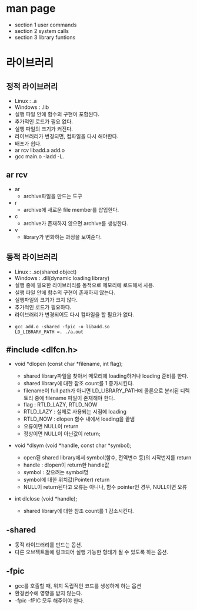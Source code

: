 # man page
- section 1 user commands
- section 2 system calls
- section 3 library funtions

# 라이브러리
## 정적 라이브러리
- Linux : .a
- Windows : .lib
- 실행 파일 안에 함수의 구현이 포함된다.
- 추가적인 로드가 필요 없다.
- 실행 파일의 크기가 커진다.
- 라이브러리가 변경되면, 컴파일을 다시 해야한다.
- 배포가 쉽다.
- ar rcv libadd.a add.o
- gcc main.o -ladd -L.
## ar rcv
- ar
    - archive파일을 만드는 도구
- r
    - archive에 새로운 file member를 삽입한다.
- c
    - archive가 존재하지 않으면 archive를 생성한다.
- v
    - library가 변화하는 과정을 보여준다.

## 동적 라이브러리
- Linux : .so(shared object)
- Windows : .dll(dynamic loading library)
- 실행 중에 필요한 라이브러리를 동적으로 메모리에 로드해서 사용.
- 실행 파일 안에 함수의 구현이 존재하지 않는다.
- 실행파일의 크기가 크지 않다.
- 추가적인 로드가 필요하다.
- 라이브러리가 변경되어도 다시 컴파일을 할 필요가 없다.
-     gcc add.o -shared -fpic -o libadd.so
      LD_LIBRARY_PATH =. ./a.out

## #include <dlfcn.h>
- void *dlopen (const char *filename, int flag);
    - shared library파일을 찾아서 메모리에 loading하거나 loading 준비를 한다.
    - shared library에 대한 참조 count를 1 증가시킨다.
    - filename이 full path가 아니면 LD_LIBRARY_PATH에 콜론으로 분리된 디렉토리 중에 filename 파일이 존재해야 한다.
    - flag : RTLD_LAZY, RTLD_NOW
    - RTLD_LAZY : 실제로 사용되는 시점에 loading 
    - RTLD_NOW : dlopen 함수 내에서 loading을 끝냄
    - 오류이면 NULL이 return
    - 정상이면 NULL이 아닌값이 return;

- void *dlsym (void *handle, const char *symbol);
    - open된 shared library에서 symbol(함수, 전역변수 등)의 시작번지를 return
    - handle : dlopen이 return한 handle값
    - symbol : 찾으려는 symbol명
    - symbol에 대한 위치값(Pointer) return
    - NULL이 return된다고 오류는 아니나, 함수 pointer인 경우, NULL이면 오류
- int dlclose (void *handle);
    - shared library에 대한 참조 count를 1 감소시킨다.

## -shared
- 동적 라이브러리를 만드는 옵션.
- 다른 오브젝트들에 링크되어 실행 가능한 형태가 될 수 있도록 하는 옵션.
## -fpic
- gcc를 호출할 때, 위치 독립적인 코드를 생성하게 하는 옵션
- 환경변수에 영향을 받지 않는다.
- -fpic -fPIC 모두 해주어야 한다.

